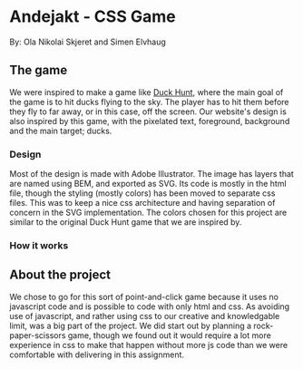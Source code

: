 # Andejakt - CSS Game
By: Ola Nikolai Skjeret and Simen Elvhaug

## The game
We were inspired to make a game like [Duck Hunt](https://en.wikipedia.org/wiki/Duck_Hunt), where the main goal of the game is to hit ducks flying to the sky. The player has to hit them before they fly to far away, or in this case, off the screen. Our website's design is also inspired by this game, with the pixelated text, foreground, background and the main target; ducks.

### Design
Most of the design is made with Adobe Illustrator. The image has layers that are named using BEM, and exported as SVG. Its code is mostly in the html file, though the styling (mostly colors) has been moved to separate css files. This was to keep a nice css architecture and having separation of concern in the SVG implementation.
The colors chosen for this project are similar to the original Duck Hunt game that we are inspired by.

### How it works


## About the project
We chose to go for this sort of point-and-click game because it uses no javascript code and is possible to code with only html and css. As avoiding use of javascript, and rather using css to our creative and knowledgable limit, was a big part of the project. We did start out by planning a rock-paper-scissors game, though we found out it would require a lot more experience in css to make that happen without more js code than we were comfortable with delivering in this assignment. 